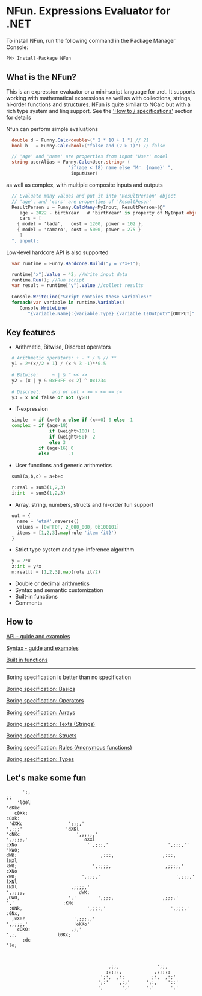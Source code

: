 # NFun. Expressions Evaluator for .NET

To install NFun, run the following command in the Package Manager Console:

```js
PM> Install-Package NFun 
```

## What is the NFun?

This is an expression evaluator or a mini-script language for .net. It supports working with mathematical expressions as well as with collections, strings, hi-order functions and structures. NFun is quite similar to NCalc but with a rich type system and linq support.
See the ['How to / specifications'](https://github.com/tmteam/NFun#how-to) section for details

Nfun can perform simple evaluations
```cs
  double d = Funny.Calc<double>(" 2 * 10 + 1 ") // 21  
  bool b   = Funny.Calc<bool>("false and (2 > 1)") // false

  // 'age' and 'name' are properties from input 'User' model 
  string userAlias = Funny.Calc<User,string> (
                       "if(age < 18) name else 'Mr. {name}' ", 
                        inputUser)  
```
as well as complex, with multiple composite inputs and outputs
```cs   
  // Evaluate many values and put it into 'ResultPerson' object 
  // 'age', and 'cars' are properties of 'ResultPeson' 
  ResultPerson u = Funny.CalcMany<MyInput, ResultPerson>(@"   
     age = 2022 - birthYear   # 'birthYear' is property of MyInput object 'input'
     cars = [
   	{ model = 'lada',   cost = 1200, power = 102 },
   	{ model = 'camaro', cost = 5000, power = 275 }
     ]
  ", input);
```
Low-level hardcore API is also supported
```cs
  var runtime = Funny.Hardcore.Build("y = 2*x+1");

  runtime["x"].Value = 42; //Write input data
  runtime.Run(); //Run script
  var result = runtime["y"].Value //collect results
  
  Console.WriteLine("Script contains these variables:"
  foreach(var variable in runtime.Variables)
     Console.WriteLine(
        "{variable.Name}:{variable.Type} {variable.IsOutput?"[OUTPUT]":"[INPUT]"}");
```

## Key features

- Arithmetic, Bitwise, Discreet operators
```py	
  # Arithmetic operators: + - * / % // ** 
  y1 = 2*(x//2 + 1) / (x % 3 -1)**0.5
  
  # Bitwise:     ~ | & ^ << >> 
  y2 = (x | y & 0xF0FF << 2) ^ 0x1234
	
  # Discreet:    and or not > >= < <= == !=
  y3 = x and false or not (y>0)
```

- If-expression
```py
  simple  = if (x>0) x else if (x==0) 0 else -1
  complex = if (age>18)
                if (weight>100) 1
                if (weight>50)  2
                else 3
            if (age>16) 0
            else       -1     
```
- User functions and generic arithmetics
```py
  sum3(a,b,c) = a+b+c
  
  r:real = sum3(1,2,3)
  i:int  = sum3(1,2,3)
```
- Array, string, numbers, structs and hi-order fun support
```py
  out = {
    name = 'etaK'.reverse()
    values = [0xFF0F, 2_000_000, 0b100101]
    items = [1,2,3].map(rule 'item {it}')
  }
```
- Strict type system and type-inference algorithm
```py
  y = 2*x
  z:int = y*x
  m:real[] = [1,2,3].map(rule it/2)
```
- Double or decimal arithmetics
- Syntax and semantic customization
- Built-in functions
- Comments

## How to

[API - guide and examples](https://github.com/tmteam/NFun/blob/master/Examples/ApiUsageExamplesAndExplanation.cs)

[Syntax - guide and examples](https://github.com/tmteam/NFun/blob/master/Examples/SyntaxExamplesAndExplanation.cs)

[Built in functions](https://github.com/tmteam/NFun/blob/master/Specs/Functions.md)

----
Boring specification is better than no specification

[Boring specification: Basics](https://github.com/tmteam/NFun/blob/master/Specs/Basics.md)

[Boring specification: Operators](https://github.com/tmteam/NFun/blob/master/Specs/Operators.md)

[Boring specification: Arrays](https://github.com/tmteam/NFun/blob/master/Specs/Arrays.md)

[Boring specification: Texts (Strings)](https://github.com/tmteam/NFun/blob/master/Specs/Texts.md)

[Boring specification: Structs](https://github.com/tmteam/NFun/blob/master/Specs/Structs.md)

[Boring specification: Rules (Anonymous functions)](https://github.com/tmteam/NFun/blob/master/Specs/Rules.md)

[Boring specification: Types](https://github.com/tmteam/NFun/blob/master/Specs/Types.md)


## Let's make some fun

```                                                                                                            
      ';,                                                                                ;;       
    'lO0l                                                                               'dKkc     
   c0Xk;                                                                                  cOXk:   
 'dXKc                 ';;;,'                                        ',;;;'                'dXKl  
'dNKc                     ',;;;;,'                              ',;;;;,'                     oXXl 
cXNo                          '',;;;,'                      ',;;;,''                         'kW0;
dWK:                               ,:::,                  ,:::,                               lNXl
kW0;                            ',;;;;,                    ,;;;;,'                            cXNo
xW0;                        ',;;;,'                            ',;;;,'                        lXNl
lNXl                    ,;;;;,'                                    ',;;;;,                    dWK:
,OWO,                  ','        ',;;;,                  ,;;;,'        ','                  :KNd 
 :0Nk,                        ',;;;,'                        ',;;;,'                        :0Nx, 
  ,xX0c                  ',;;;,,'                                ',,;;;,'                 'oKKo'  
    cOKO:               ,;,'                                          ',;,               l0Kx;    
      :dc                                                                               'lo;      
                                                                                                  
                                                                                                  
                                                                                                  
                                      ,;;,              ';;,                                      
                                     ;:;;:,            ,:;;:;                                     
                                   ';:,  ,:;          ;:,  ,:;'                                   
                                  ';:'    ,:;'      ';:,    '::'                                  
                                  ',       ','      ','      ','                                  

```
